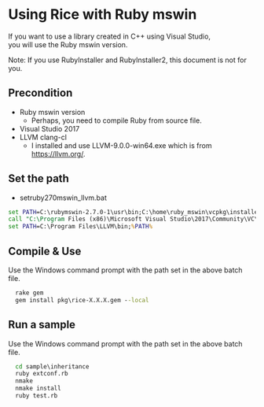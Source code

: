 # Using Rice with Ruby mswin

If you want to use a library created in C++ using Visual Studio,  
you will use the Ruby mswin version.

Note: If you use RubyInstaller and RubyInstaller2, this document is not for you.

## Precondition

- Ruby mswin version
   - Perhaps, you need to compile Ruby from source file.
- Visual Studio 2017
- LLVM clang-cl
   - I installed and use LLVM-9.0.0-win64.exe which is from https://llvm.org/.

## Set the path

* setruby270mswin_llvm.bat
~~~ bat
set PATH=C:\rubymswin-2.7.0-1\usr\bin;C:\home\ruby_mswin\vcpkg\installed\x64-windows\bin;%PATH%;
call "C:\Program Files (x86)\Microsoft Visual Studio\2017\Community\VC\Auxiliary\Build\vcvarsall.bat" x64
set PATH=C:\Program Files\LLVM\bin;%PATH%
~~~

## Compile & Use

Use the Windows command prompt with the path set in the above batch file.

~~~ bat
  rake gem
  gem install pkg\rice-X.X.X.gem --local
~~~

## Run a sample

Use the Windows command prompt with the path set in the above batch file.

~~~ bat
  cd sample\inheritance
  ruby extconf.rb
  nmake
  nmake install
  ruby test.rb
~~~

